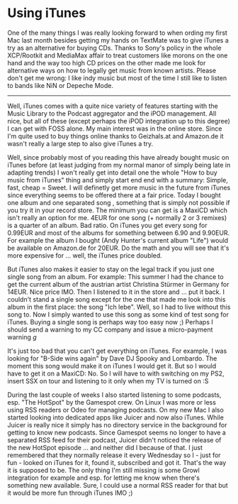 # Using iTunes

One of the many things I was really looking forward to when ording my first Mac last month besides getting my hands on TextMate was to give iTunes a try as an alternative for buying CDs. Thanks to Sony's policy in the whole XCP/Rootkit and MediaMax affair to treat customers like morons on the one hand and the way too high CD prices on the other made me look for alternative ways on how to legally get music from known artists. Please don't get me wrong: I like indy music but most of the time I still like to listen to bands like NiN or Depeche Mode. 

-------------------------------



Well, iTunes comes with a quite nice variety of features starting with the Music Library to the Podcast aggregator and the iPOD management. All nice, but all of these (except perhaps the iPOD integration up to this degree) I can get with FOSS alone. My main interest was in the online store. Since I'm quite used to buy things online thanks to Geizhals.at and Amazon.de it wasn't really a large step to also give iTunes a try. 

Well, since probably most of you reading this have already bought music on iTunes before (at least judging from my normal manor of simply being late in adapting trends) I won't really get into detail one the whole "How to buy music from iTunes" thing and simply start end end with a summary: Simple, fast, cheap = Sweet. I will definetly get more music in the future from iTunes since everything seems to be offered there at a fair price. Today I bought one album and one separated song , something that is simply not possible if you try it in your record store. The minimum you can get is a MaxiCD which isn't really an option for me. 4EUR for one song (+ normally 2 or 3 remixes) is a quarter of an album. Bad ratio.  On iTunes you get every song for 0.99EUR and most of the albums for something between 6.90 and 9.90EUR. For example the album I bought (Andy Hunter's current album "Life") would be available on Amazon.de for 20EUR. Do the math and you will see that it's more expensive for ... well, the iTunes price doubled.

But iTunes also makes it easier to stay on the legal track if you just one single song from an album. For example: This summer I had the chance to get the current album of the austrian artist Christina Stürmer in Germany for 14EUR. Nice price IMO. Then I listened to it in the store and ... put it back. I couldn't stand a single song except for the one that made me look into this album in the first place: the song "Ich lebe". Well, so I had to live without this song to. Now I simply wanted to use this song as some kind of test song for iTunes. Buying a single song is perhaps way too easy now ;) Perhaps I should send a warning to my CC company and issue a micro-payment warning *g*

It's just too bad that you can't get everything on iTunes. For example, I was looking for "B-Side wins again" by Dave DJ Spooky and Lombardo. The moment this song would make it on iTunes I would get it. But so I would have to get it on a MaxiCD: No. So I will have to with switching on my PS2, insert SSX on tour  and listening to it only when my TV is turned on :S

During the last couple of weeks I also started listening to some podcasts, esp. "The HotSpot" by the Gamespot crew. On Linux I was more or less using RSS readers or Odeo for managing podcasts. On my new Mac I also started looking into dedicated apps like Juicer and now also iTunes. While Juicer is really nice it simply has no directory service in the background for getting to know new podcasts. Since Gamespot seems no longer to have a separated RSS feed for their podcast, Juicer didn't noticed the release of the new HotSpot episode ... and neither did I because of that. I just remembered that they normally release it every Wednesday so I - just for fun - looked on iTunes for it, found it, subscribed and got it. That's the way it is supposed to be. The only thing I'm still missing is some Growl integration for example and esp. for letting me know when there's something new available. Sure, I could use a normal RSS reader for that but it would be more fun through iTunes IMO ;)